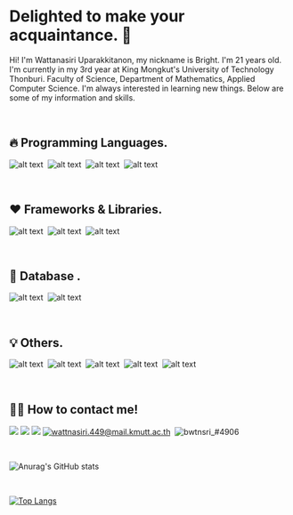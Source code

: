 # Delighted to make your acquaintance. 👋
Hi! I'm Wattanasiri Uparakkitanon, my nickname is Bright. I'm 21 years old. I'm currently in my 3rd year at King Mongkut's University of Technology Thonburi. Faculty of Science, Department of Mathematics, Applied Computer Science. I'm always interested in learning new things. Below are some of my information and skills.

<br/>

## 🔥 Programming Languages.
![alt text](https://img.icons8.com/color/48/000000/dart.png)&nbsp;
![alt text](https://img.icons8.com/color/48/000000/javascript--v1.png)&nbsp;
![alt text](https://img.icons8.com/fluent/50/000000/python.png)&nbsp;
![alt text](https://img.icons8.com/color/48/000000/c-programming.png)&nbsp;

<br/>

## ❤️ Frameworks & Libraries.
![alt text](https://img.icons8.com/color/48/000000/flutter.png)&nbsp;
![alt text](https://img.icons8.com/color/48/000000/nodejs.png)&nbsp;
![alt text](https://img.icons8.com/color/48/000000/bootstrap.png)&nbsp;

<br/>

## 📙 Database .
![alt text](https://img.icons8.com/color/48/000000/mongodb.png)&nbsp;
![alt text](https://img.icons8.com/color/48/000000/mysql-logo.png)&nbsp;

<br/>

## 💡 Others.
![alt text](https://img.icons8.com/color/48/000000/html-5--v1.png)&nbsp;
![alt text](https://img.icons8.com/color/48/000000/css3.png)&nbsp;
![alt text](https://img.icons8.com/color/48/000000/git.png)&nbsp;
![alt text](https://img.icons8.com/color/48/000000/figma--v1.png)&nbsp;
![alt text](https://img.icons8.com/color/48/000000/adobe-xd--v1.png)&nbsp;

<br/>

## 🙎‍♂️ How to contact me!
<p align="left">
    <a href = "https://www.facebook.com/bright.smart.zaza/" target="_blank" ><img src="https://img.icons8.com/fluent/48/000000/facebook.png" /></a>
    <a href = "https://www.instagram.com/bwtnsri_/" target="_blank" ><img src="https://img.icons8.com/fluent/48/000000/instagram-new.png" /></a>
    <a href = "https://www.linkedin.com/in/wattanasiri-uparakkitanon-903b88225/" target="_blank" ><img src="https://img.icons8.com/color/48/000000/linkedin.png" /></a>
    <a href = "mailto: wattnasiri.449@mail.kmutt.ac.th"><img src="https://img.icons8.com/color/48/000000/gmail-new.png" alt="wattnasiri.449@mail.kmutt.ac.th" title="wattnasiri.449@mail.kmutt.ac.th" /></a>&nbsp
    <a><img src="https://img.icons8.com/color/48/000000/discord--v2.png" alt="bwtnsri_#4906" title="bwtnsri_#4906"></a>
</p>

<br/>

![Anurag's GitHub stats](https://github-readme-stats.vercel.app/api?username=wattanasiri&show_icons=true&theme=white)

<br/>

[![Top Langs](https://github-readme-stats.vercel.app/api/top-langs/?username=wattanasiri&layout=compact)](https://github.com/anuraghazra/github-readme-stats)



<!--
**wattanasiri/wattanasiri** is a ✨ _special_ ✨ repository because its `README.md` (this file) appears on your GitHub profile.

Here are some ideas to get you started:

- 🔭 I’m currently working on ...
- 🌱 I’m currently learning ...
- 👯 I’m looking to collaborate on ...
- 🤔 I’m looking for help with ...
- 💬 Ask me about ...
- 📫 How to reach me: ...
- 😄 Pronouns: ...
- ⚡ Fun fact: ...
-->
